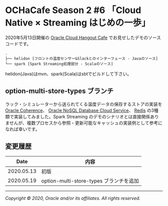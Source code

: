# OCHaCafe Season 2 #6 「Cloud Native × Streaming はじめの一歩」

2020年5月13日開催の [Oracle Cloud Hangout Cafe](https://ochacafe.connpass.com/event/169396/) でお見せしたデモのソースコードです。

```text
.
├── helidon [フロントの温度センサー&Slackとのインターフェース - Javaのソース]
└── spark [Spark Streaming処理部分 - Scalaのソース]
```

helidon(Java)はmvn、spark(Scala)はsbtでビルドして下さい。

## option-multi-store-types ブランチ

ラック・シミュレーターから送られてくる温度データの保存するストアの実装を
[Oracle Coherence](https://www.oracle.com/jp/middleware/coherence/)、 
[Oracle NoSQL Database Cloud Service](https://docs.oracle.com/cd/E83857_01/paas/nosql-cloud/index.html)、
[Redis](https://redis.io/)
の3種類で実装してみました。Spark Streaming のデモのシナリオとは直接関係ありませんが、複数プロセスから参照・更新可能なキャッシュの実装例として参考になれば幸いです。

## 変更履歴

|Date      | 内容 |
|----------|--------------------------------------|
|2020.05.13| 初版 |
|2020.05.19| option-multi-store-types ブランチを追加 |

---
_Copyright © 2020, Oracle and/or its affiliates. All rights reserved._